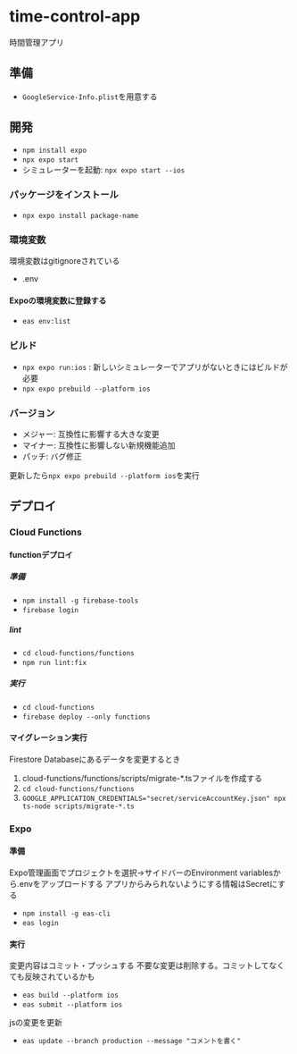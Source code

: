 # time-control-app
時間管理アプリ

## 準備
- `GoogleService-Info.plist`を用意する

## 開発
- `npm install expo`
- `npx expo start`
- シミュレーターを起動: `npx expo start --ios`

### パッケージをインストール
- `npx expo install package-name`

### 環境変数
環境変数はgitignoreされている
- .env

#### Expoの環境変数に登録する
- `eas env:list`

### ビルド
- `npx expo run:ios` : 新しいシミュレーターでアプリがないときにはビルドが必要
- `npx expo prebuild --platform ios`

### バージョン
- メジャー: 互換性に影響する大きな変更
- マイナー: 互換性に影響しない新規機能追加
- パッチ: バグ修正

更新したら`npx expo prebuild --platform ios`を実行


## デプロイ

### Cloud Functions
#### functionデプロイ
##### 準備
- `npm install -g firebase-tools`
- `firebase login`

##### lint
- `cd cloud-functions/functions`
- `npm run lint:fix`

##### 実行
- `cd cloud-functions`
- `firebase deploy --only functions`

#### マイグレーション実行
Firestore Databaseにあるデータを変更するとき

1. cloud-functions/functions/scripts/migrate-*.tsファイルを作成する
1. `cd cloud-functions/functions`
2. `GOOGLE_APPLICATION_CREDENTIALS="secret/serviceAccountKey.json" npx ts-node scripts/migrate-*.ts`

### Expo
#### 準備
Expo管理画面でプロジェクトを選択->サイドバーのEnvironment variablesから.envをアップロードする
アプリからみられないようにする情報はSecretにする

- `npm install -g eas-cli`
- `eas login`

#### 実行
変更内容はコミット・プッシュする
不要な変更は削除する。コミットしてなくても反映されているかも
- `eas build --platform ios`
- `eas submit --platform ios`

jsの変更を更新
- `eas update --branch production --message "コメントを書く"`
